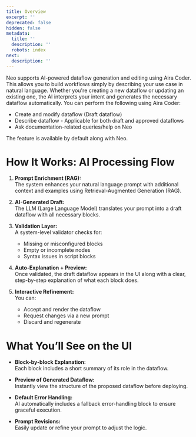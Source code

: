```yaml
---
title: Overview
excerpt: ''
deprecated: false
hidden: false
metadata:
  title: ''
  description: ''
  robots: index
next:
  description: ''
---
```

Neo supports AI-powered dataflow generation and editing using Aira Coder. This allows you to build workflows simply by describing your use case in natural language. Whether you're creating a new dataflow or updating an existing one, the AI interprets your intent and generates the necessary dataflow automatically. You can perform the following using Aira Coder:

* Create and modify dataflow (Draft dataflow)
* Describe dataflow - Applicable for both draft and approved dataflows
* Ask documentation-related queries/help on Neo

The feature is available by default along with Neo. 

# How It Works: AI Processing Flow

1. **Prompt Enrichment (RAG):**\
   The system enhances your natural language prompt with additional context and examples using Retrieval-Augmented Generation (RAG).

2. **AI-Generated Draft:**\
   The LLM (Large Language Model) translates your prompt into a draft dataflow with all necessary blocks.

3. **Validation Layer:**\
   A system-level validator checks for:
   * Missing or misconfigured blocks  
   * Empty or incomplete nodes  
   * Syntax issues in script blocks  

4. **Auto-Explanation + Preview:**\
   Once validated, the draft dataflow appears in the UI along with a clear, step-by-step explanation of what each block does.

5. **Interactive Refinement:**\
   You can:
   * Accept and render the dataflow  
   * Request changes via a new prompt  
   * Discard and regenerate  

# What You’ll See on the UI

* **Block-by-block Explanation:**\
  Each block includes a short summary of its role in the dataflow.

* **Preview of Generated Dataflow:**\
  Instantly view the structure of the proposed dataflow before deploying.

* **Default Error Handling:**\
  AI automatically includes a fallback error-handling block to ensure graceful execution.

* **Prompt Revisions:**\
  Easily update or refine your prompt to adjust the logic.
